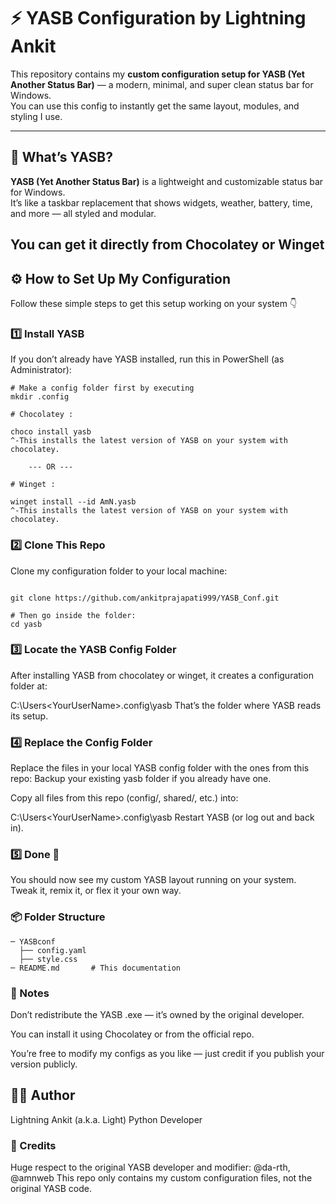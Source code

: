 # ⚡ YASB Configuration by Lightning Ankit

This repository contains my **custom configuration setup for YASB (Yet Another Status Bar)** — a modern, minimal, and super clean status bar for Windows.  
You can use this config to instantly get the same layout, modules, and styling I use.

---

## 🧠 What’s YASB?

**YASB (Yet Another Status Bar)** is a lightweight and customizable status bar for Windows.  
It’s like a taskbar replacement that shows widgets, weather, battery, time, and more — all styled and modular.

You can get it directly from **Chocolatey** or **Winget**
---

## ⚙️ How to Set Up My Configuration

Follow these simple steps to get this setup working on your system 👇

### 1️⃣ Install YASB
If you don’t already have YASB installed, run this in PowerShell (as Administrator):

```
# Make a config folder first by executing 
mkdir .config

# Chocolatey : 

choco install yasb
^-This installs the latest version of YASB on your system with chocolatey.

    --- OR ---

# Winget :

winget install --id AmN.yasb 
^-This installs the latest version of YASB on your system with chocolatey.

```

### 2️⃣ Clone This Repo
Clone my configuration folder to your local machine:

```

git clone https://github.com/ankitprajapati999/YASB_Conf.git

# Then go inside the folder:
cd yasb

```

### 3️⃣ Locate the YASB Config Folder
After installing YASB from chocolatey or winget, it creates a configuration folder at:

C:\Users\<YourUserName>\.config\yasb
That’s the folder where YASB reads its setup.

### 4️⃣ Replace the Config Folder

Replace the files in your local YASB config folder with the ones from this repo:
Backup your existing yasb folder if you already have one.


Copy all files from this repo (config/, shared/, etc.) into:

C:\Users\<YourUserName>\.config\yasb
Restart YASB (or log out and back in).

### 5️⃣ Done 🎉
You should now see my custom YASB layout running on your system.
Tweak it, remix it, or flex it your own way.

### 📦 Folder Structure
```
─ YASBconf
  ├── config.yaml
  ├── style.css
─ README.md       # This documentation
```

### 🧩 Notes
Don’t redistribute the YASB .exe — it’s owned by the original developer.

You can install it using Chocolatey or from the official repo.

You’re free to modify my configs as you like — just credit if you publish your version publicly.

## 👨‍💻 Author
Lightning Ankit (a.k.a. Light)
Python Developer

### 🫶 Credits
Huge respect to the original YASB developer and modifier: @da-rth, @amnweb
This repo only contains my custom configuration files, not the original YASB code.
